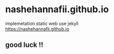 # nashehannafii.github.io

implemetation static web use jekyll <br>
https://nashehannafii.github.io

## good luck !!
